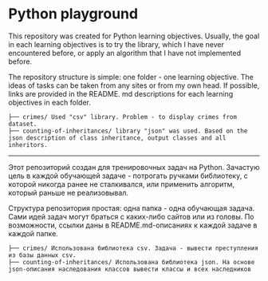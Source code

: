 # Python playground

This repository was created for Python learning objectives. Usually, the goal in each  learning objectives is to try the library, which I have never encountered before, or apply an algorithm that I have not implemented before.

The repository structure is simple: one folder - one  learning objective.
The ideas of tasks can be taken from any sites or from my own head. If possible, links are provided in the README. md descriptions for each  learning objectives in each folder.
```
├── crimes/ Used "csv" library. Problem - to display crimes from dataset.
├── counting-of-inheritances/ library "json" was used. Based on the json description of class inheritance, output classes and all inheritors.
```
________________

Этот репозиторий создан для тренировочных задач на Python. Зачастую цель в каждой обучающей задаче - потрогать ручками библиотеку, с которой никогда ранее не сталкивался, или применить алгоритм, который раньше не реализовывал.

Структура репозитория простая: одна папка - одна обучающая задача. 
Сами идей задач могут браться с каких-либо сайтов или из головы. По возможности, ссылки даны в README.md-описаниях к каждой задаче в каждой папке.
```
├── crimes/ Использована библиотека csv. Задача - вывести преступления из базы данных csv.
├── counting-of-inheritances/ Использована библиотека json. На основе json-описания наследования классов вывести классы и всех наследников
```
